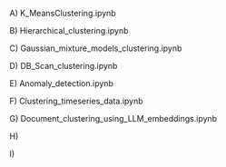 A) K_MeansClustering.ipynb

B) Hierarchical_clustering.ipynb

C) Gaussian_mixture_models_clustering.ipynb

D) DB_Scan_clustering.ipynb

E) Anomaly_detection.ipynb

F) Clustering_timeseries_data.ipynb

G) Document_clustering_using_LLM_embeddings.ipynb

H)

I)
